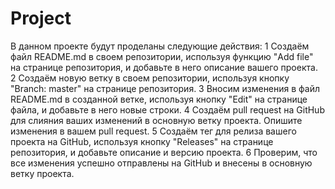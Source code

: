 # Project
В данном проекте будут проделаны следующие действия:
1 Создаём файл README.md в своем репозитории, используя функцию
"Add file" на странице репозитория, и добавьте в него описание вашего
проекта.
2 Создаём новую ветку в своем репозитории, используя кнопку "Branch:
master" на странице репозитория.
3 Вносим изменения в файл README.md в созданной ветке, используя
кнопку "Edit" на странице файла, и добавьте в него новые строки.
4 Создаём pull request на GitHub для слияния ваших изменений в
основную ветку проекта. Опишите изменения в вашем pull request.
5 Создаём тег для релиза вашего проекта на GitHub, используя кнопку
"Releases" на странице репозитория, и добавьте описание и версию проекта.
6 Проверим, что все изменения успешно отправлены на GitHub и
внесены в основную ветку проекта.
